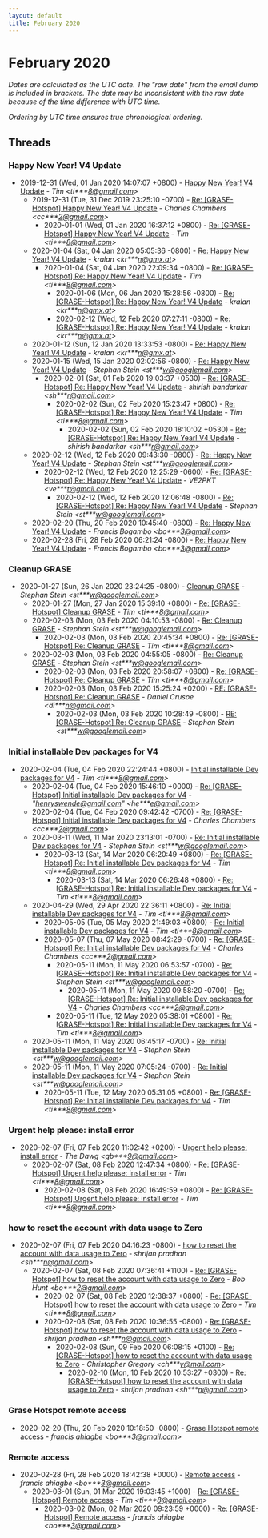 ```yaml
---
layout: default
title: February 2020
---
```


# February 2020

_Dates are calculated as the UTC date. The "raw date" from the email dump is included in brackets. The date may be inconsistent with the raw date because of the time difference with UTC time._

_Ordering by UTC time ensures true chronological ordering._

## Threads

### Happy New Year! V4 Update
+ 2019-12-31 (Wed, 01 Jan 2020 14:07:07 +0800) - [Happy New Year! V4 Update](/archive/2019/12/73d5893de79a2e0765121f0cd19bdb3bd42e7245068e642a50162fca9708d178) - _Tim \<ti***8@gmail.com\>_
  + 2019-12-31 (Tue, 31 Dec 2019 23:25:10 -0700) - [Re: [GRASE-Hotspot] Happy New Year! V4 Update](/archive/2019/12/b8c3a7845c204ee37650243cc7cefe895be3d4625c3693eb2dcbfd3dcb2fe6a8) - _Charles Chambers \<cc***2@gmail.com\>_
    + 2020-01-01 (Wed, 01 Jan 2020 16:37:12 +0800) - [Re: [GRASE-Hotspot] Happy New Year! V4 Update](/archive/2020/01/262520dd3926735c028680d38341b48c8d1ea65db8cc4a3538d5f14cc5a124c3) - _Tim \<ti***8@gmail.com\>_
  + 2020-01-04 (Sat, 04 Jan 2020 05:05:36 -0800) - [Re: Happy New Year! V4 Update](/archive/2020/01/5e8c64365a78281dc60b62319e8b8218e3217789d42d3c0bdfaa2f6e04c08040) - _kralan \<kr***n@gmx.at\>_
    + 2020-01-04 (Sat, 04 Jan 2020 22:09:34 +0800) - [Re: [GRASE-Hotspot] Re: Happy New Year! V4 Update](/archive/2020/01/a21a2f18457922aa28c0d32ca4822068939acd30dad95e993f9b5a21be46360c) - _Tim \<ti***8@gmail.com\>_
      + 2020-01-06 (Mon, 06 Jan 2020 15:28:56 -0800) - [Re: [GRASE-Hotspot] Re: Happy New Year! V4 Update](/archive/2020/01/7c8300589c7011b25a11083018a7ededd71c238cf7a579c0c37ba731ad74fdf4) - _kralan \<kr***n@gmx.at\>_
      + 2020-02-12 (Wed, 12 Feb 2020 07:27:11 -0800) - [Re: [GRASE-Hotspot] Re: Happy New Year! V4 Update](/archive/2020/02/c8594bba0bc670b9cde53f63b357b8ccf3a18f97b214577fe8e63bcfc9c3483d) - _kralan \<kr***n@gmx.at\>_
  + 2020-01-12 (Sun, 12 Jan 2020 13:33:53 -0800) - [Re: Happy New Year! V4 Update](/archive/2020/01/a9b58ea0f32cc4cee46a461148a6252607609ebabb99f619003e21c5c35f91bc) - _kralan \<kr***n@gmx.at\>_
  + 2020-01-15 (Wed, 15 Jan 2020 02:02:56 -0800) - [Re: Happy New Year! V4 Update](/archive/2020/01/65ab8b85a2448c2fc533f93be796fb25d846019376ca2bfa8b7ea5b104b1f43d) - _Stephan Stein \<st***w@googlemail.com\>_
    + 2020-02-01 (Sat, 01 Feb 2020 19:03:37 +0530) - [Re: [GRASE-Hotspot] Re: Happy New Year! V4 Update](/archive/2020/02/902cd4ddafbd979cbe66be559352fc7dac02a52bad6a6358cf5b82909803c7a7) - _shirish bandarkar \<sh***r@gmail.com\>_
      + 2020-02-02 (Sun, 02 Feb 2020 15:23:47 +0800) - [Re: [GRASE-Hotspot] Re: Happy New Year! V4 Update](/archive/2020/02/49b5c69e97dd706170495951c0478da4678b4da9cbdc8d679a55225c006a97b3) - _Tim \<ti***8@gmail.com\>_
        + 2020-02-02 (Sun, 02 Feb 2020 18:10:02 +0530) - [Re: [GRASE-Hotspot] Re: Happy New Year! V4 Update](/archive/2020/02/725a926a76a0ddfd69796fb3e2d8a11e3ab78254c873ae30aa97e1b8a52cabc5) - _shirish bandarkar \<sh***r@gmail.com\>_
  + 2020-02-12 (Wed, 12 Feb 2020 09:43:30 -0800) - [Re: Happy New Year! V4 Update](/archive/2020/02/c6966bd1674e182ec1454b4dac88089c401a84f5ff807fd29998cf326b50c341) - _Stephan Stein \<st***w@googlemail.com\>_
    + 2020-02-12 (Wed, 12 Feb 2020 12:25:29 -0600) - [Re: [GRASE-Hotspot] Re: Happy New Year! V4 Update](/archive/2020/02/75aaafc4cec1e96beb566340ba8379dc0da7d64b6a4ef36a1094891ceccc0142) - _VE2PKT \<ve***t@gmail.com\>_
      + 2020-02-12 (Wed, 12 Feb 2020 12:06:48 -0800) - [Re: [GRASE-Hotspot] Re: Happy New Year! V4 Update](/archive/2020/02/7a3356c2ae268bb6fe6f05fdf4086c00731d099602e8837af40d42b079f8c283) - _Stephan Stein \<st***w@googlemail.com\>_
  + 2020-02-20 (Thu, 20 Feb 2020 10:45:40 -0800) - [Re: Happy New Year! V4 Update](/archive/2020/02/7777e868cb911b5b7639564362be3f2cd290734fdf46711b6977275929733e29) - _Francis Bogambo \<bo***3@gmail.com\>_
  + 2020-02-28 (Fri, 28 Feb 2020 06:21:24 -0800) - [Re: Happy New Year! V4 Update](/archive/2020/02/3ab5312385f34f69c8c0eb1ecc279789a41b2e52dc2c3a374b6f77545b3ec5e4) - _Francis Bogambo \<bo***3@gmail.com\>_

### Cleanup GRASE
+ 2020-01-27 (Sun, 26 Jan 2020 23:24:25 -0800) - [Cleanup GRASE](/archive/2020/01/bb10e0a1845ad48b6b881df4d4ba65addbdc1ff46126d12c82b78cce93d8857f) - _Stephan Stein \<st***w@googlemail.com\>_
  + 2020-01-27 (Mon, 27 Jan 2020 15:39:10 +0800) - [Re: [GRASE-Hotspot] Cleanup GRASE](/archive/2020/01/28744b508a9b6749c45b8fe57e92d5df0eaaaa811a623d07b80d9ffa458ce76c) - _Tim \<ti***8@gmail.com\>_
  + 2020-02-03 (Mon, 03 Feb 2020 04:10:53 -0800) - [Re: Cleanup GRASE](/archive/2020/02/ea970233975fb5a549c428bd09a5888acdd68f971386723de737f0e3512283e8) - _Stephan Stein \<st***w@googlemail.com\>_
    + 2020-02-03 (Mon, 03 Feb 2020 20:45:34 +0800) - [Re: [GRASE-Hotspot] Re: Cleanup GRASE](/archive/2020/02/9681fff1efc9d6a5dad2919a629047d343499a6d590b68997f2935aad45693b8) - _Tim \<ti***8@gmail.com\>_
  + 2020-02-03 (Mon, 03 Feb 2020 04:55:05 -0800) - [Re: Cleanup GRASE](/archive/2020/02/a51042504de90c0fc07f055f25a8afba0d09a60230439b55b742a0e05e0f0ab2) - _Stephan Stein \<st***w@googlemail.com\>_
    + 2020-02-03 (Mon, 03 Feb 2020 20:58:07 +0800) - [Re: [GRASE-Hotspot] Re: Cleanup GRASE](/archive/2020/02/b8e0d8536b806d97bedd6569a2d0ef70188fc6cb5380ca18b7afd49adcea226f) - _Tim \<ti***8@gmail.com\>_
    + 2020-02-03 (Mon, 03 Feb 2020 15:25:24 +0200) - [RE: [GRASE-Hotspot] Re: Cleanup GRASE](/archive/2020/02/e9ebcfcbcf183609fa4094bf46611d9f29abcb67bee0ae44c2c4427c097f40e9) - _Daniel Crusoe \<di***n@gmail.com\>_
      + 2020-02-03 (Mon, 03 Feb 2020 10:28:49 -0800) - [RE: [GRASE-Hotspot] Re: Cleanup GRASE](/archive/2020/02/6b33cbe952a6856061f7abe919a221b614370ee49d53ea23d49a2f197a1ee23d) - _Stephan Stein \<st***w@googlemail.com\>_

### Initial installable Dev packages for V4
+ 2020-02-04 (Tue, 04 Feb 2020 22:24:44 +0800) - [Initial installable Dev packages for V4](/archive/2020/02/dafb75b2cbb11c193bf1c1a6f279e5e8c2ff301e437db8acb1021013fb331bfd) - _Tim \<ti***8@gmail.com\>_
  + 2020-02-04 (Tue, 04 Feb 2020 15:46:10 +0000) - [Re: [GRASE-Hotspot] Initial installable Dev packages for V4](/archive/2020/02/1ca7fcb4e7d8d9fa51002f4d03cef9e8acd30218517b4b48c817556fda7513e1) - _"henryswende@gmail.com" \<he***e@gmail.com\>_
  + 2020-02-04 (Tue, 04 Feb 2020 09:42:42 -0700) - [Re: [GRASE-Hotspot] Initial installable Dev packages for V4](/archive/2020/02/cc87b8689c19b8d9bb03a106c44e279711f45cc187e01a48cee864c842f01365) - _Charles Chambers \<cc***2@gmail.com\>_
  + 2020-03-11 (Wed, 11 Mar 2020 23:13:01 -0700) - [Re: Initial installable Dev packages for V4](/archive/2020/03/dcfe48513645e50c04ac1a57863199055c24cabd7ea6de31efb02e95b0f67627) - _Stephan Stein \<st***w@googlemail.com\>_
    + 2020-03-13 (Sat, 14 Mar 2020 06:20:49 +0800) - [Re: [GRASE-Hotspot] Re: Initial installable Dev packages for V4](/archive/2020/03/1fc3234aa7c33f141ca914d5b2057f06f12abb01a68f0cc00371633a2c9cf82b) - _Tim \<ti***8@gmail.com\>_
      + 2020-03-13 (Sat, 14 Mar 2020 06:26:48 +0800) - [Re: [GRASE-Hotspot] Re: Initial installable Dev packages for V4](/archive/2020/03/3518df47e27b4e583ccda469d9bcb22311944e0319b485ba629054d31e3bc14e) - _Tim \<ti***8@gmail.com\>_
  + 2020-04-29 (Wed, 29 Apr 2020 22:36:11 +0800) - [Re: Initial installable Dev packages for V4](/archive/2020/04/716dbb077e0c01cacacc1ca6fa7a6f72882fb3f304dd16dca4c8c2894ab95132) - _Tim \<ti***8@gmail.com\>_
    + 2020-05-05 (Tue, 05 May 2020 21:49:03 +0800) - [Re: Initial installable Dev packages for V4](/archive/2020/05/c93acfd5178d64447975f5b0be6ccde2d392f11f8352ec7ded3f4d286e44fca4) - _Tim \<ti***8@gmail.com\>_
    + 2020-05-07 (Thu, 07 May 2020 08:42:29 -0700) - [Re: [GRASE-Hotspot] Re: Initial installable Dev packages for V4](/archive/2020/05/0db91264e6097c2095d28746e701e881f3a39fe8e4b384cb08e480908c5a9da0) - _Charles Chambers \<cc***2@gmail.com\>_
      + 2020-05-11 (Mon, 11 May 2020 06:53:57 -0700) - [Re: [GRASE-Hotspot] Re: Initial installable Dev packages for V4](/archive/2020/05/c107d1e3ea5b7e6379a818eb8eed9756565420415c16cebe020d6f712cebc895) - _Stephan Stein \<st***w@googlemail.com\>_
        + 2020-05-11 (Mon, 11 May 2020 09:58:20 -0700) - [Re: [GRASE-Hotspot] Re: Initial installable Dev packages for V4](/archive/2020/05/bb7cff84e3923081897d48563ea515ed8277936f60cabad932e8a4b390ad3742) - _Charles Chambers \<cc***2@gmail.com\>_
      + 2020-05-11 (Tue, 12 May 2020 05:38:01 +0800) - [Re: [GRASE-Hotspot] Re: Initial installable Dev packages for V4](/archive/2020/05/a9e02c7ac30efffd6ad1d8ecd40c9ca497a66db5d70292a9087cec3b9af97748) - _Tim \<ti***8@gmail.com\>_
  + 2020-05-11 (Mon, 11 May 2020 06:45:17 -0700) - [Re: Initial installable Dev packages for V4](/archive/2020/05/78a8943380abad1e77f3d6ec2ce790db61da21f131c57f5d35440c5734637290) - _Stephan Stein \<st***w@googlemail.com\>_
  + 2020-05-11 (Mon, 11 May 2020 07:05:24 -0700) - [Re: Initial installable Dev packages for V4](/archive/2020/05/75db4d7951c4dc3653ae04f1d81a75f82195237609be0de0b604d3256afe14ef) - _Stephan Stein \<st***w@googlemail.com\>_
    + 2020-05-11 (Tue, 12 May 2020 05:31:05 +0800) - [Re: [GRASE-Hotspot] Re: Initial installable Dev packages for V4](/archive/2020/05/7560425da1802dfa4d8bdd07c0865b3e12313cc789e5ffc8cf9810d79f4f159c) - _Tim \<ti***8@gmail.com\>_

### Urgent help please: install error
+ 2020-02-07 (Fri, 07 Feb 2020 11:02:42 +0200) - [Urgent help please: install error](/archive/2020/02/19efc0ef4190e00b38e7b94a421af4c9178d9a89d90461c791fe251ee32953fe) - _The Dawg \<gb***9@gmail.com\>_
  + 2020-02-07 (Sat, 08 Feb 2020 12:47:34 +0800) - [Re: [GRASE-Hotspot] Urgent help please: install error](/archive/2020/02/8b711450f292a08498eed189837ad73e34f0d0d9c65f07e83565a36e772ecfb1) - _Tim \<ti***8@gmail.com\>_
    + 2020-02-08 (Sat, 08 Feb 2020 16:49:59 +0800) - [Re: [GRASE-Hotspot] Urgent help please: install error](/archive/2020/02/597b8dda123de5f6c7a906bd2b9132e8602cb2d4aa2a4165436fed2a29e2ecd7) - _Tim \<ti***8@gmail.com\>_

### how to reset the account with data usage to Zero
+ 2020-02-07 (Fri, 07 Feb 2020 04:16:23 -0800) - [how to reset the account with data usage to Zero](/archive/2020/02/b1d562e3fd80cbdf13101d8cd75d8a60e80a4ec0572f3630ddc76001465b44d6) - _shrijan pradhan \<sh***n@gmail.com\>_
  + 2020-02-07 (Sat, 08 Feb 2020 07:36:41 +1100) - [Re: [GRASE-Hotspot] how to reset the account with data usage to Zero](/archive/2020/02/348bf519d84462a45c7859a21d03efc6b8d15f304af1a96d852cbf89b07a57ff) - _Bob Hunt \<bo***2@gmail.com\>_
    + 2020-02-07 (Sat, 08 Feb 2020 12:38:37 +0800) - [Re: [GRASE-Hotspot] how to reset the account with data usage to Zero](/archive/2020/02/89896a4ecb0d8860ffa7bbd525a6a5a37bc198745797ba2a02afc97d48ee4c0e) - _Tim \<ti***8@gmail.com\>_
    + 2020-02-08 (Sat, 08 Feb 2020 10:36:55 -0800) - [Re: [GRASE-Hotspot] how to reset the account with data usage to Zero](/archive/2020/02/a7793f6fe11d0ff993bea573590d4118613e6b354eafa1ded68a2a2c07178b37) - _shrijan pradhan \<sh***n@gmail.com\>_
      + 2020-02-08 (Sun, 09 Feb 2020 06:08:15 +0100) - [Re: [GRASE-Hotspot] how to reset the account with data usage to Zero](/archive/2020/02/c966c5c4a02133a447dbd78c21eb3ee22338d0de51389c3204259a5239322755) - _Christopher Gregory \<ch***y@mail.com\>_
        + 2020-02-10 (Mon, 10 Feb 2020 10:53:27 +0300) - [Re: [GRASE-Hotspot] how to reset the account with data usage to Zero](/archive/2020/02/7ece065b654f59988aac198fa6641efe692393caa084ca82cdd8c4173903f122) - _shrijan pradhan \<sh***n@gmail.com\>_

### Grase Hotspot remote access
+ 2020-02-20 (Thu, 20 Feb 2020 10:18:50 -0800) - [Grase Hotspot remote access](/archive/2020/02/01ee02837e28894eb0f287bd025c9c9868bbd3ad54c5eb03715ed9d010002ec3) - _francis ahiagbe \<bo***3@gmail.com\>_

### Remote access
+ 2020-02-28 (Fri, 28 Feb 2020 18:42:38 +0000) - [Remote access](/archive/2020/02/2c1b339a3a1db81adff24a44f3ba674c99a8e153c4d30389fcb0c4a3a90a7337) - _francis ahiagbe \<bo***3@gmail.com\>_
  + 2020-03-01 (Sun, 01 Mar 2020 19:03:45 +1000) - [Re: [GRASE-Hotspot] Remote access](/archive/2020/03/c73440fb74820b84e5f8823d8dbcc11530abdfb0da2c9710fbc1272184128b41) - _Tim \<ti***8@gmail.com\>_
    + 2020-03-02 (Mon, 02 Mar 2020 09:23:59 +0000) - [Re: [GRASE-Hotspot] Remote access](/archive/2020/03/bbc2c6b4e9d32e2a57cfcd8c30b10c7f84ca166af3e6ea5cb7b03db9355ecd9e) - _francis ahiagbe \<bo***3@gmail.com\>_

